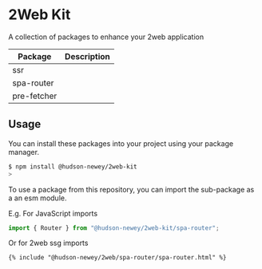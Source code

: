 # 2Web Kit

A collection of packages to enhance your 2web application

| Package     | Description |
| ----------- | ----------- |
| ssr         |             |
| spa-router  |             |
| pre-fetcher |             |

## Usage

You can install these packages into your project using your package manager.

```sh
$ npm install @hudson-newey/2web-kit
>
```

To use a package from this repository, you can import the sub-package as a an
esm module.

E.g. For JavaScript imports

```js
import { Router } from "@hudson-newey/2web-kit/spa-router";
```

Or for 2web ssg imports

```html
{% include "@hudson-newey/2web/spa-router/spa-router.html" %}
```
